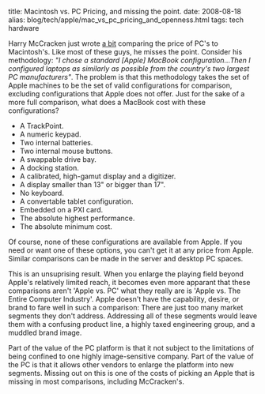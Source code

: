 title: Macintosh vs. PC Pricing, and missing the point.
date: 2008-08-18
alias: blog/tech/apple/mac_vs_pc_pricing_and_openness.html
tags: tech hardware

Harry McCracken just wrote <a 
href="http://technologizer.com/2008/08/14/are-macs-more-expensive-lets-do-the-math-once-and-for-all/"> 
a bit</a> comparing the price of PC's to Macintosh's. Like most of these 
guys, he misses the point. Consider his methodology: <i>"I chose a 
standard [Apple] MacBook configuration...Then I configured laptops as 
similarly as possible from the country's two largest PC 
manufacturers"</i>. The problem is that this methodology takes the set 
of Apple machines to be the set of valid configurations for comparison, 
excluding configurations that Apple does not offer. Just for the sake of 
a more full comparison, what does a MacBook cost with these 
configurations?

* A TrackPoint.
* A numeric keypad.
* Two internal batteries.
* Two internal mouse buttons.
* A swappable drive bay.
* A docking station.
* A calibrated, high-gamut display and a digitizer.
* A display smaller than 13" or bigger than 17".
* No keyboard.
* A convertable tablet configuration.
* Embedded on a PXI card.
* The absolute highest performance.
* The absolute minimum cost.

Of course, none of these configurations are available from Apple. If you
need or want one of these options, you can't get it at any price from 
Apple. Similar comparisons can be made in the server and desktop PC 
spaces. 

This is an unsuprising result. When you enlarge the playing field beyond 
Apple's relatively limited reach, it becomes even more apparant that 
these comparisons aren't 'Apple vs. PC' what they really are is 'Apple 
vs. The Entire Computer Industry'. Apple doesn't have the capability, 
desire, or brand to fare well in such a comparison: There are just too 
many market segments they don't address. Addressing all of these 
segments would leave them with a confusing product line, a highly taxed 
engineering group, and a muddled brand image.

Part of the value of the PC platform is that it not subject to the 
limitations of being confined to one highly image-sensitive company. 
Part of the value of the PC is that it allows other vendors to enlarge 
the platform into new segments. Missing out on this is one of the costs 
of picking an Apple that is missing in most comparisons, including 
McCracken's.
